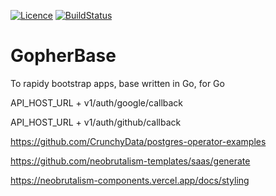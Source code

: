 [![Licence](https://img.shields.io/github/license/LombardiDaniel/gopherbase?style=for-the-badge)](./LICENSE)
[![BuildStatus](https://img.shields.io/github/actions/workflow/status/LombardiDaniel/gopherbase/ci.yml?style=for-the-badge)](https://github.com/LombardiDaniel/gopherbase/actions)

# GopherBase

To rapidy bootstrap apps, base written in Go, for Go

API_HOST_URL + v1/auth/google/callback

API_HOST_URL + v1/auth/github/callback

https://github.com/CrunchyData/postgres-operator-examples

https://github.com/neobrutalism-templates/saas/generate

https://neobrutalism-components.vercel.app/docs/styling
